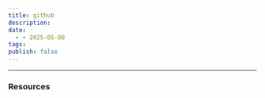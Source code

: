 ```yaml
---
title: github
description: 
date:
  - - 2025-05-08
tags: 
publish: false
---
```



---




### Resources
